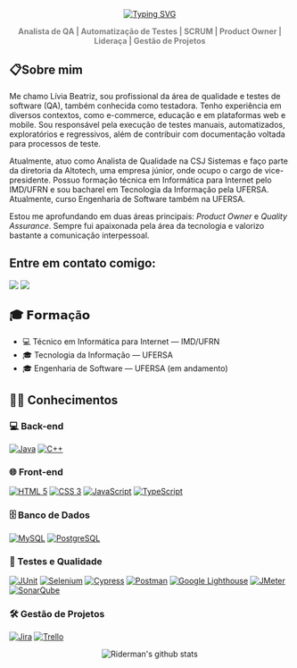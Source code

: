 <div align="center">   
  <a href="https://git.io/typing-svg"><img src="https://readme-typing-svg.demolab.com?font=Fira+Code&pause=1000&color=808080&width=435&lines=Ol%C3%A1%2C+eu+sou+L%C3%ADvia+Beatriz+M.+de+Lima." alt="Typing SVG" /></a>
   <p id="subtitle">
    <strong style= "color:#808080">Analista de QA | Automatização de Testes | SCRUM | Product Owner | Lideraça | Gestão de Projetos </strong>
  </p>
</div>

## 📋Sobre mim

Me chamo Lívia Beatriz, sou profissional da área de qualidade e testes de software (QA), também conhecida como testadora. Tenho experiência em diversos contextos, como e-commerce, educação e em plataformas web e mobile. Sou responsável pela execução de testes manuais, automatizados, exploratórios e regressivos, além de contribuir com documentação voltada para processos de teste.

Atualmente, atuo como Analista de Qualidade na CSJ Sistemas e faço parte da diretoria da Altotech, uma empresa júnior, onde ocupo o cargo de vice-presidente. Possuo formação técnica em Informática para Internet pelo IMD/UFRN e sou bacharel em Tecnologia da Informação pela UFERSA. Atualmente, curso Engenharia de Software também na UFERSA.

Estou me aprofundando em duas áreas principais: *Product Owner* e *Quality Assurance*. Sempre fui apaixonada pela área da tecnologia e valorizo bastante a comunicação interpessoal.

## Entre em contato comigo:
[<img src="https://img.shields.io/badge/Gmail-D14836?style=for-the-badge&logo=gmail&logoColor=white" />](mailto:liviabeatrizmaia7@gmail.com) [<img src="https://img.shields.io/badge/-LinkedIn-%230077B5?style=for-the-badge&logo=linkedin&logoColor=white" target="_blank" />](https://www.linkedin.com/in/liviabeatrizml/)
 
## 🎓 𝗙𝗼𝗿𝗺𝗮çã𝗼
- 💻 Técnico em Informática para Internet — IMD/UFRN
- 🎓 Tecnologia da Informação — UFERSA
- 🎓 Engenharia de Software — UFERSA (em andamento)


## 👨‍💻 Conhecimentos

### 💻 Back-end
[![Java](https://img.shields.io/badge/Java-007396?style=for-the-badge&logo=openjdk&logoColor=white)](https://www.java.com/) [![C++](https://img.shields.io/badge/C++-00599C?style=for-the-badge&logo=c%2B%2B&logoColor=white)](https://isocpp.org/)

### 🌐 Front-end
[![HTML 5](https://img.shields.io/badge/HTML5-E34F26?style=for-the-badge&logo=html5&logoColor=white)](https://www.w3.org/standards/webdesign/htmlcss.html) [![CSS 3](https://img.shields.io/badge/CSS3-1572B6?style=for-the-badge&logo=css3&logoColor=white)](https://www.w3.org/standards/webdesign/htmlcss.html) [![JavaScript](https://img.shields.io/badge/JavaScript-F7DF1E?style=for-the-badge&logo=javascript&logoColor=black)](https://developer.mozilla.org/pt-BR/docs/Web/JavaScript) [![TypeScript](https://img.shields.io/badge/TypeScript-007ACC?style=for-the-badge&logo=typescript&logoColor=white)](https://www.typescriptlang.org/)

### 🗄️ Banco de Dados
[![MySQL](https://img.shields.io/badge/MySQL-00000F?style=for-the-badge&logo=mysql&logoColor=white)](https://www.mysql.com/) [![PostgreSQL](https://img.shields.io/badge/PostgreSQL-336791?style=for-the-badge&logo=postgresql&logoColor=white)](https://www.postgresql.org/)

### 🧪 Testes e Qualidade
[![JUnit](https://img.shields.io/badge/JUnit-25A162?style=for-the-badge&logo=junit5&logoColor=white)](https://junit.org/junit5/) [![Selenium](https://img.shields.io/badge/Selenium-43B02A?style=for-the-badge&logo=selenium&logoColor=white)](https://www.selenium.dev/) [![Cypress](https://img.shields.io/badge/Cypress-17202C?style=for-the-badge&logo=cypress&logoColor=white)](https://www.cypress.io/) [![Postman](https://img.shields.io/badge/Postman-FF6C37?style=for-the-badge&logo=postman&logoColor=white)](https://www.postman.com/) [![Google Lighthouse](https://img.shields.io/badge/Lighthouse-FF6D00?style=for-the-badge&logo=lighthouse&logoColor=white)](https://developer.chrome.com/docs/lighthouse/overview/) [![JMeter](https://img.shields.io/badge/Apache_JMeter-D22128?style=for-the-badge&logo=apache&logoColor=white)](https://jmeter.apache.org/) [![SonarQube](https://img.shields.io/badge/SonarQube-4E9BCD?style=for-the-badge&logo=sonarqube&logoColor=white)](https://www.sonarqube.org/)

### 🛠️ Gestão de Projetos
[![Jira](https://img.shields.io/badge/Jira-0052CC?style=for-the-badge&logo=jira&logoColor=white)](https://www.atlassian.com/software/jira) [![Trello](https://img.shields.io/badge/Trello-0079BF?style=for-the-badge&logo=trello&logoColor=white)](https://trello.com/)


<div align="center">

  ![Riderman's github stats](https://github-readme-stats.vercel.app/api?username=liviabeatrizml&show_icons=true&hide_border=true)
<!-- <img height="180em" src="https://github-readme-stats.vercel.app/api/top-langs/?username=liviabeatrizml&layout=compact&langs_count=8"/> -->
</div>
